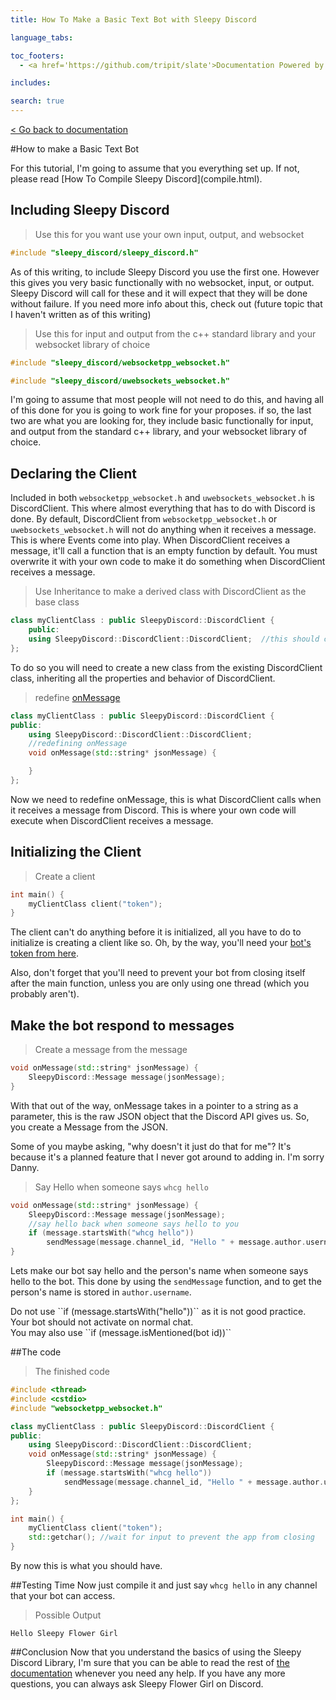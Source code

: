 ```yaml
---
title: How To Make a Basic Text Bot with Sleepy Discord

language_tabs:

toc_footers:
  - <a href='https://github.com/tripit/slate'>Documentation Powered by Slate</a>

includes:

search: true
---
```

[< Go back to documentation](documentation.html)

#How to make a Basic Text Bot

<aside class="notice">
For this tutorial, I'm going to assume that you everything set up. If not, please read [How To Compile Sleepy Discord](compile.html).
</aside>

## Including Sleepy Discord
>Use this for you want use your own input, output, and websocket

```cpp
#include "sleepy_discord/sleepy_discord.h"
```
As of this writing, to include Sleepy Discord you use the first one.
However this gives you very basic functionally with no websocket, input, or output. Sleepy Discord will call for these and it will expect that they will be done without failure. If you need more info about this, check out (future topic that I haven't written as of this writing)

>Use this for input and output from the c++ standard library and your websocket library of choice

```cpp
#include "sleepy_discord/websocketpp_websocket.h"
```
```cpp
#include "sleepy_discord/uwebsockets_websocket.h"
```
I'm going to assume that most people will not need to do this, and having all of this done for you is going to work fine for your proposes.
if so, the last two are what you are looking for, they include basic functionally for input, and output from the standard c++ library, and your websocket library of choice.

## Declaring the Client
Included in both ``websocketpp_websocket.h`` and ``uwebsockets_websocket.h`` is DiscordClient. This where almost everything that has to do with Discord is done.
By default, DiscordClient from ``websocketpp_websocket.h`` or ``uwebsockets_websocket.h`` will not do anything when it receives a message. This is where Events come into play.
When DiscordClient receives a message, it'll call a function that is an empty function by default. You must overwrite it with your own code to make it do something when DiscordClient receives a message.

>Use Inheritance to make a derived class with DiscordClient as the base class

```cpp
class myClientClass : public SleepyDiscord::DiscordClient {
	public:
	using SleepyDiscord::DiscordClient::DiscordClient;  //this should call the DiscordClient constructor
};
```
To do so you will need to create a new class from the existing DiscordClient class, inheriting all the properties and behavior of DiscordClient.

>redefine [onMessage](documentation.html#onmessage)

```cpp
class myClientClass : public SleepyDiscord::DiscordClient {
public:
	using SleepyDiscord::DiscordClient::DiscordClient;
	//redefining onMessage
	void onMessage(std::string* jsonMessage) {

	}
};
```
Now we need to redefine onMessage, this is what DiscordClient calls when it receives a message from Discord. This is where your own code will execute when DiscordClient receives a message.

## Initializing the Client
>Create a client

```cpp
int main() {
	myClientClass client("token");
}
```
The client can't do anything before it is initialized, all you have to do to initialize is creating a client like so. Oh, by the way, you'll need your [bot's token from here](https://discordapp.com/developers/applications/me).

<aside class="success">
 Also, don't forget that you'll need to prevent your bot from closing itself after the main function, unless you are only using one thread (which you probably aren't).
</aside>

## Make the bot respond to messages
>Create a message from the message

```cpp
void onMessage(std::string* jsonMessage) {
	SleepyDiscord::Message message(jsonMessage);
}
```
With that out of the way, onMessage takes in a pointer to a string as a parameter, this is the raw JSON object that the Discord API gives us. So, you create a Message from the JSON.
<aside class="notice">
Some of you maybe asking, "why doesn't it just do that for me"? It's because it's a planned feature that I never got around to adding in.
I'm sorry Danny.
</aside>

>Say Hello when someone says ``whcg hello``

```cpp
void onMessage(std::string* jsonMessage) {
	SleepyDiscord::Message message(jsonMessage);
	//say hello back when someone says hello to you
	if (message.startsWith("whcg hello"))
		sendMessage(message.channel_id, "Hello " + message.author.username);
}
```

Lets make our bot say hello and the person's name when someone says hello to the bot. This done by using the ``sendMessage`` function, and to get the person's name is stored in ``author.username``.
<aside class="warning">
Do not use ``if (message.startsWith("hello"))`` as it is not good practice. Your bot should not activate on normal chat.
</aside>
<aside class="success">
You may also use ``if (message.isMentioned(bot id))``
</aside>

##The code
>The finished code

```cpp
#include <thread>
#include <cstdio>
#include "websocketpp_websocket.h"

class myClientClass : public SleepyDiscord::DiscordClient {
public:
	using SleepyDiscord::DiscordClient::DiscordClient;
	void onMessage(std::string* jsonMessage) {
		SleepyDiscord::Message message(jsonMessage);
		if (message.startsWith("whcg hello"))
			sendMessage(message.channel_id, "Hello " + message.author.username);
	}
};

int main() {
	myClientClass client("token");
	std::getchar();	//wait for input to prevent the app from closing
}
```

By now this is what you should have.

##Testing Time
Now just compile it and just say ``whcg hello`` in any channel that your bot can access.
>Possible Output

```shell
Hello Sleepy Flower Girl
```

##Conclusion
Now that you understand the basics of using the Sleepy Discord Library, I'm sure that you can be able to read the rest of [the documentation](documentation.html) whenever you need any help. If you have any more questions, you can always ask Sleepy Flower Girl on Discord.